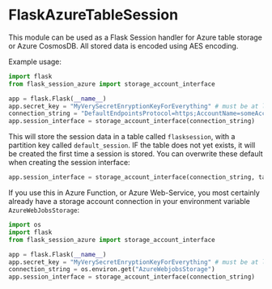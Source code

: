 # FlaskAzureTableSession

This module can be used as a Flask Session handler for Azure table storage or Azure CosmosDB.
All stored data is encoded using AES encoding.

Example usage:

```python
import flask
from flask_session_azure import storage_account_interface

app = flask.Flask(__name__)
app.secret_key = "MyVerySecretEnryptionKeyForEverything" # must be at least 16 characters, the longer the better
connection_string = "DefaultEndpointsProtocol=https;AccountName=someAccount;AccountKey=someKey;EndpointSuffix=core.windows.net"
app.session_interface = storage_account_interface(connection_string)
```

This will store the session data in a table called `flasksession`, with a partition key called `default_session`. IF the table does not yet exists, it will be created the first time a session is stored.
You can overwrite these default when creating the session interface:
```python
app.session_interface = storage_account_interface(connection_string, table_name="mytablename", partition_key="app1", create_table_if_not_exists=False)
```

If you use this in Azure Function, or Azure Web-Service, you most certainly already have a storage account connection in your environment variable `AzureWebJobsStorage`:
```python
import os
import flask
from flask_session_azure import storage_account_interface

app = flask.Flask(__name__)
app.secret_key = "MyVerySecretEnryptionKeyForEverything" # must be at least 16 characters, the longer the better
connection_string = os.environ.get("AzureWebjobsStorage")
app.session_interface = storage_account_interface(connection_string)
```

